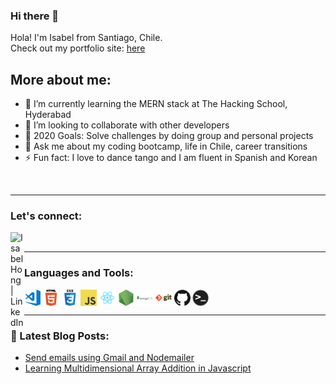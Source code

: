 ### Hi there  👋

Hola! I'm Isabel from Santiago, Chile.
<br />
Check out my portfolio site: [here]

## More about me:

- 🌱 I’m currently learning the MERN stack at The Hacking School, Hyderabad
- 👯 I’m looking to collaborate with other developers
- 🥅 2020 Goals: Solve challenges by doing group and personal projects
- 💬 Ask me about my coding bootcamp, life in Chile, career transitions
- ⚡ Fun fact: I love to dance tango and I am fluent in Spanish and Korean

<br />

---

### Let's connect:

[<img align="left" alt="Isabel Hong | LinkedIn" width="22px" src="https://cdn.jsdelivr.net/npm/simple-icons@v3/icons/linkedin.svg" />][linkedin]


<br />

---

### Languages and Tools:

<img align="center" alt="Visual Studio Code" width="26px" src="https://raw.githubusercontent.com/github/explore/80688e429a7d4ef2fca1e82350fe8e3517d3494d/topics/visual-studio-code/visual-studio-code.png" />
<img align="center" alt="HTML5" width="26px" src="https://raw.githubusercontent.com/github/explore/80688e429a7d4ef2fca1e82350fe8e3517d3494d/topics/html/html.png" />
<img align="center" alt="CSS3" width="26px" src="https://raw.githubusercontent.com/github/explore/80688e429a7d4ef2fca1e82350fe8e3517d3494d/topics/css/css.png" />
<img align="center" alt="JavaScript" width="26px" src="https://raw.githubusercontent.com/github/explore/80688e429a7d4ef2fca1e82350fe8e3517d3494d/topics/javascript/javascript.png" />
<img align="center" alt="React" width="26px" src="https://raw.githubusercontent.com/github/explore/80688e429a7d4ef2fca1e82350fe8e3517d3494d/topics/react/react.png" />
<img align="center" alt="Node.js" width="26px" src="https://raw.githubusercontent.com/github/explore/80688e429a7d4ef2fca1e82350fe8e3517d3494d/topics/nodejs/nodejs.png" />
<img align="center" alt="MongoDB" width="26px" src="https://raw.githubusercontent.com/github/explore/80688e429a7d4ef2fca1e82350fe8e3517d3494d/topics/mongodb/mongodb.png" />
<img align="center" alt="Git" width="26px" src="https://raw.githubusercontent.com/github/explore/80688e429a7d4ef2fca1e82350fe8e3517d3494d/topics/git/git.png" />
<img align="center" alt="GitHub" width="26px" src="https://raw.githubusercontent.com/github/explore/78df643247d429f6cc873026c0622819ad797942/topics/github/github.png" />
<img align="center" alt="Terminal" width="26px" src="https://raw.githubusercontent.com/github/explore/80688e429a7d4ef2fca1e82350fe8e3517d3494d/topics/terminal/terminal.png" />

<br />

---

### 📕 Latest Blog Posts:

<!-- BLOG-POST-LIST:START -->

- [Send emails using Gmail and Nodemailer](https://isabelhong.medium.com/send-emails-using-gmail-and-nodemailer-b455b925a72a)
- [Learning Multidimensional Array Addition in Javascript](https://medium.com/swlh/learning-multidimensional-array-addition-in-javascript-890a75bc2c29)

<!-- BLOG-POST-LIST:END -->


[here]: https://isabelhong.com
[linkedin]: https://https://www.linkedin.com/in/isabel-hong/
